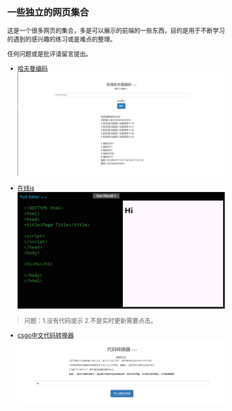 ## 一些独立的网页集合

这是一个很多网页的集合，多是可以展示的前端的一些东西，目的是用于不断学习的遇到的感兴趣的练习或是难点的整理。

任何问题或是批评请留言提出。

* [哈夫曼编码](https://baohangxing.github.io/hezudao/haffman.html)
![](image/hafuman_show.png)

* [在线js](https://baohangxing.github.io/hezudao/Tryit_Editor_v2.7.html)
![](image/tryiteditor.png)
>问题：1.没有代码提示 2.不是实时更新需要点击。

* [csgo中文代码转换器](https://baohangxing.github.io/hezudao/代码转换器.html)
![](image/csgocodechange.png)

